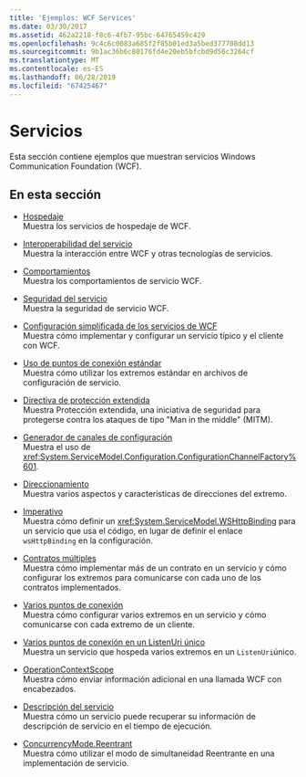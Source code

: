 ```yaml
---
title: 'Ejemplos: WCF Services'
ms.date: 03/30/2017
ms.assetid: 462a2218-f8c6-4fb7-95bc-64765459c429
ms.openlocfilehash: 9c4c6c0083a685f2f85b01ed3a5bed377708dd13
ms.sourcegitcommit: 9b1ac36b6c80176fd4e20eb5bfcbd9d56c3264cf
ms.translationtype: MT
ms.contentlocale: es-ES
ms.lasthandoff: 06/28/2019
ms.locfileid: "67425467"
---
```

# <a name="services"></a>Servicios

Esta sección contiene ejemplos que muestran servicios Windows Communication Foundation (WCF).

## <a name="in-this-section"></a>En esta sección

- [Hospedaje](../../../../docs/framework/wcf/feature-details/hosting.md)\
Muestra los servicios de hospedaje de WCF.

- [Interoperabilidad del servicio](service-interoperability.md)\
Muestra la interacción entre WCF y otras tecnologías de servicios.

- [Comportamientos](behaviors.md)\
Muestra los comportamientos de servicio WCF.

- [Seguridad del servicio](service-security.md)\
Muestra la seguridad de servicio WCF.

- [Configuración simplificada de los servicios de WCF](simplified-configuration-for-wcf-services.md)\
Muestra cómo implementar y configurar un servicio típico y el cliente con WCF.

- [Uso de puntos de conexión estándar](usage-of-standard-endpoints.md)\
Muestra cómo utilizar los extremos estándar en archivos de configuración de servicio.

- [Directiva de protección extendida](extended-protection-policy.md)\
Muestra Protección extendida, una iniciativa de seguridad para protegerse contra los ataques de tipo "Man in the middle" (MITM).

- [Generador de canales de configuración](configuration-channel-factory.md)\
Muestra el uso de <xref:System.ServiceModel.Configuration.ConfigurationChannelFactory%601>.

- [Direccionamiento](addressing.md)\
Muestra varios aspectos y características de direcciones del extremo.

- [Imperativo](imperative.md)\
Muestra cómo definir un <xref:System.ServiceModel.WSHttpBinding> para un servicio que usa el código, en lugar de definir el enlace `wsHttpBinding` en la configuración.

- [Contratos múltiples](multiple-contracts.md)\
Muestra cómo implementar más de un contrato en un servicio y cómo configurar los extremos para comunicarse con cada uno de los contratos implementados.

- [Varios puntos de conexión](multiple-endpoints.md)\
Muestra cómo configurar varios extremos en un servicio y cómo comunicarse con cada extremo de un cliente.

- [Varios puntos de conexión en un ListenUri único](multiple-endpoints-at-a-single-listenuri.md)\
Muestra un servicio que hospeda varios extremos en un `ListenUri`único.

- [OperationContextScope](operationcontextscope.md)\
Muestra cómo enviar información adicional en una llamada WCF con encabezados.

- [Descripción del servicio](service-description.md)\
Muestra cómo un servicio puede recuperar su información de descripción de servicio en el tiempo de ejecución.

- [ConcurrencyMode.Reentrant](concurrencymode-reentrant.md)\
Muestra cómo utilizar el modo de simultaneidad Reentrante en una implementación de servicio.
